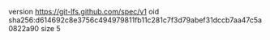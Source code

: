 version https://git-lfs.github.com/spec/v1
oid sha256:d614692c8e3756c494979811fb11c281c7f3d79abef31dccb7aa47c5a0822a90
size 5
